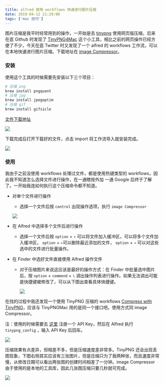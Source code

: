 ```yaml
---
title: alfred 使用 workflows 快速进行图片压缩
date: 2019-04-12 21:29:00
tags: ['mac 技巧']
---
```


图片压缩是我平时经常用到的操作，一开始是去 [tinypng](<https://tinypng.com/>) 使用网页版压缩，后来在逛 Github 时发现了 [TinyPNG4Mac](<https://github.com/kyleduo/TinyPNG4Mac>) 这个小工具，相比之前的网页操作已经方便了不少，今天在逛 Twitter 时又发现了一个 alfred 的 workflows 工作流，可以在本地快速进行图片压缩。下载地址在 [image Compressor](<https://github.com/BlackwinMin/alfred-gallery/tree/master/image%20Compressor>)。

### 安装

使用这个工具的时候需要先安装以下三个项目：

```bash
# 压缩 png
brew install pngquant
# 压缩 jpg
brew install jpegoptim
# 压缩 gif
brew install gifsicle
```

[文件下载地址](<https://github.com/BlackwinMin/alfred-gallery/blob/master/image%20Compressor/image%20Compressor.alfredworkflow>)

![](https://personal-1251959693.cos.ap-chengdu.myqcloud.com/2019-04-12-Xnip2019-04-12_22-24-26.png)

下载完成后打开下载好的文件，点击 import 将工作流导入就安装完成。

![](https://personal-1251959693.cos.ap-chengdu.myqcloud.com/2019-04-12-Xnip2019-04-12_21-41-31.png)

### 使用

我由于之前没使用 workflows 处理过文件，都是使用热键类型的 workflows，因此我不知道怎么选择文件进行操作，在一通瞎按外加 一通 Google 后终于了解了。一开始我连如何执行这个压缩命令都不知道。

* 对单个文件进行操作

  * 选择一个文件后按 `control` 出现操作选项，执行 `image Compressor`

  ![](https://personal-1251959693.cos.ap-chengdu.myqcloud.com/2019-04-12-Xnip2019-04-12_21-51-34.png)

* 在 Alfred 中选择多个文件后进行操作

  * 选择一个文件后按 `option` + `↑` 可以将文件加入缓冲区，可以将多个文件加入缓冲区， `option` + `←`可以删除最近添加的文件， `option` + `→` 可以对这些选中的文件进行批量操作。

* 在 Finder 中选好文件直接使用 Alfred 操作文件

  * 对于压缩图片来说这应该是最好的操作方式：在 Finder 中批量选中图片后，按 `option` + `commend` + `\` 调出操作列表进行操作。如果无法调出可能是快捷键被修改了，可以从下图出查看具体快捷键。

    ![](https://personal-1251959693.cos.ap-chengdu.myqcloud.com/2019-04-12-Xnip2019-04-12_21-46-08.png)

在找的过程中我还发现一个使用 TinyPNG 压缩的 workflows [Compress with TinyPNG](<http://www.packal.org/workflow/tinypng>)，应该与 TinyPNGMac 用的是同一个接口吧。使用方式同 image Compressor。

 注：使用的时候需要去 [这里](<https://tinypng.com/developers>) 注册一个 API Key，然后在 Alfred 执行 `tinypng_config` ，输入 API Key 后回车。

![](https://personal-1251959693.cos.ap-chengdu.myqcloud.com/2019-04-12-Xnip2019-04-12_22-17-07.png)

压缩效果有点差异，但相差不多，但是压缩速度差非常多。TinyPNG 还会出现丢图现象，下图右侧其实应该有三张图片，但是压缩只为了我两种张，而且速度非常慢，从修改日期可以看出两张图的创建时间相差了一分钟。image Compressor 由于使用的是本地的工具库，因此几张图压缩只要几秒就可完成。

![](https://personal-1251959693.cos.ap-chengdu.myqcloud.com/2019-04-12-Xnip2019-04-12_22-21-59.png)